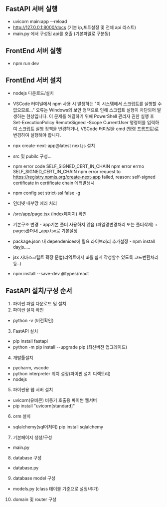 ## FastAPI 서버 실행
- uvicorn main:app --reload
- http://127.0.0.1:8000/docs (기본 ip,포트설정 및 전체 api 리스트)
- main.py 에서 구성된 api를 호출 (기본파일로 구분됨)

## FrontEnd 서버 실행
* npm run dev

## FrontEnd 서버 설치
* nodejs 다운로드/설치
* VSCode 터미널에서 npm 사용 시 발생하는 "이 시스템에서 스크립트를 실행할 수 없으므로..." 오류는 Windows의 보안 정책으로 인해 스크립트 실행이 차단되어 발생하는 현상입니다. 이 문제를 해결하기 위해 PowerShell 관리자 권한 실행 후 Set-ExecutionPolicy RemoteSigned -Scope CurrentUser 명령어를 입력하여 스크립트 실행 정책을 변경하거나, VSCode 터미널을 cmd (명령 프롬프트)로 변경하여 실행해야 합니다. 
* npx create-next-app@latest  next.js 설치
* src 및 pubilc 구성...
* npm error code SELF_SIGNED_CERT_IN_CHAIN
npm error errno SELF_SIGNED_CERT_IN_CHAIN
npm error request to https://registry.npmjs.org/create-next-app failed, reason: self-signed certificate in certificate chain 에러발생시
* npm config set strict-ssl false -g
* 인터넷 내부망 에러 처리
* /src/app/page.tsx (index페이지) 확인
* 기본구조 변경  - app기본 폴더 사용하지 않음 (파일명변경처리 또는 폴더삭제) + pages폴더내 _app.tsx로 기본설정


* package.json 내 dependenices에 필요 라이브러리 추가설정 - npm install dayjs.....
* jsx 자바스크립트 확장 문법(리엑트에서 ui를 쉽게 작성할수 있도록 코드변환처리등..)
* npm install --save-dev @types/react


## FastAPI 설치/구성 순서
1. 파이썬 파일 다운로드 및 설치
2. 파이썬 설치 확인
- python -v (버전확인)
3. FastAPI 설치
- pip install fastapi
- python -m pip install --upgrade pip  (최신버전 업그레이드)
4. 개발툴설치
- pycharm, vscode
- python interpreter 위치 설정(파이썬 설치 디렉토리)
- nodejs
5. 파이썬용 웹 서버 설치
- uvicorn(유비콘) 비동기 호출용 파이썬 웹서버
- pip install "uvicorn[standard]"
6. orm 설치
- sqlalchemy(sql어처미) pip install sqlalchemy
7. 기본페이지 생성/구성
- main.py
8. database 구성
- database.py
9. database model 구성
- models.py (class 테이블 기준으로 설정/추가)
10. domain 및 router 구성

